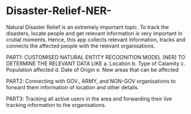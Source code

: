 # Disaster-Relief-NER-
Natural Disaster Relief is an extremely important topic. To track the disasters, locate people and get relevant information is very important in crutial moments. Hence, this app collects relevant information, tracks and connects the affected people with the relevant organisations.   

PART1:
CUSTOMISED NATURAL ENTITY RECOGNITION MODEL (NER) TO DETERMINE THE RELEVANT DATA LIKE 
a. Location 
b. Type of Calamity
c. Population affected
d. Date of Origin
e. New areas that can be affected

PART2:
Connecting with GOV., ARMY, and NON-GOV organisations to forward them information of location and other details.

PART3:
Tracking all active users in the area and forwarding their live tracking information to the organisations.
